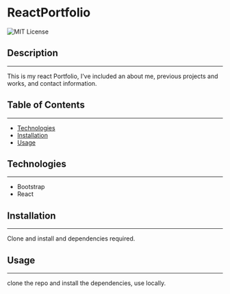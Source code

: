 # ReactPortfolio
  
  ![MIT License](https://img.shields.io/static/v1?label=License&message=MIT%20License&color=green)
  
  
  ## Description
  --- 
  This is my react Portfolio, I've included an about me, previous projects and works, and contact information.
  
  ## Table of Contents
  ---
  * [Technologies](#technologies)
  * [Installation](#installation)
  * [Usage](#usage)
  

  ## Technologies 
  ---
  <ul>
  <li>Bootstrap</li>
  <li>React</li>
  </ul>

  ## Installation
  ---
  Clone and install and dependencies required.
  
  ## Usage
  ---
  clone the repo and install the dependencies, use locally.
